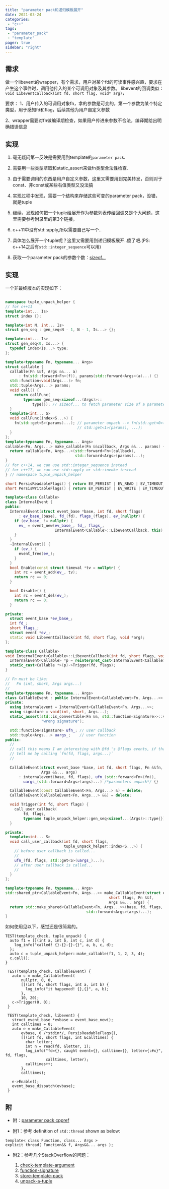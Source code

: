 ```yaml
---
title: "parameter pack和递归模板展开"
date: 2021-03-24
categories:
 - "c++"
tags:
 - "parameter_pack"
 - "template"
pager: true
sidebar: "right"
---
```



## 需求

做一个libevent的wrapper，有个需求，用户对某个fd的可读事件感兴趣，要求在产生这个事件时，调用他传入的某个可调用对象及其参数。
libevent的回调类似：`void LibeventCallback(int fd, short flag, void* arg);`

要求：
1、用户传入的可调用对象fn，拿的参数是可变的，第一个参数为某个特定类型，用于感知fd和flag，后续其他为用户自定义参数
<!--more-->
2、wrapper需要对fn做编译期检查，如果用户传进来参数不合法，编译期给出明确错误信息

## 实现

1. 毫无疑问第一反映是需要用到template的`parameter pack`. 
2. 需要用一些类型萃取和static_assert来做fn类型合法性检查.
3. 由于需要调用的东西是用户自定义参数，这里又需要用到完美转发，否则对于const、非const或某些右值类型又没法搞

4. 实现过程中发现，需要一个结构来存储这些可变的parameter pack，没错，就是tuple
5. 继续，发现如何把一个tuple给展开作为参数列表传给回调又是个大问题，这里需要参考附录里的第3个链接。
  1. c++11中没有std::apply,所以需要自己写一个..
  2. 具体怎么展开一个tuple呢？这里又需要用到递归模板展开..傻了吧.(PS: c++14之后有`std::integer_sequence`可以用)
  3. 获取一个parameter pack的参数个数：[sizeof...](https://en.cppreference.com/w/cpp/language/sizeof...)

## 实现
一个非最终版本的实现如下：
```cpp

namespace tuple_unpack_helper {
// for c++11
template<int... Is>
struct index {};

template<int N, int... Is>
struct gen_seq : gen_seq<N - 1, N - 1, Is...> {};

template<int... Is>
struct gen_seq<0, Is...> {
  typedef index<Is...> type;
};

template<typename Fn, typename... Args>
struct callable {
  callable(Fn &&f, Args &&... a)
      : fn(std::forward<Fn>(f)), params(std::forward<Args>(a)...) {}
  std::function<void(Args...)> fn;
  std::tuple<Args...> params;
  void call() {
    return callFunc(
        typename gen_seq<sizeof...(Args)>::
            type{}); // sizeof... to fetch parameter size of a parameter pack
  }
  template<int... S>
  void callFunc(index<S...>) {
    fn(std::get<S>(params)...); // parameter unpack --> fn(std::get<0>(params),
                                // std::get<1>(params), ...);
  }
};
template<typename Fn, typename... Args>
callable<Fn, Args...> make_callable(Fn &&callback, Args &&... params) {
  return callable<Fn, Args...>(std::forward<Fn>(callback),
                               std::forward<Args>(params)...);
}
// for c++14, we can use std::integer_sequence instead
// for c++17, we can use std::apply or std::invoke instead
} // namespace tuple_unpack_helper

short PersisReadableFlags() { return EV_PERSIST | EV_READ | EV_TIMEOUT; }
short PersisWritableFlags() { return EV_PERSIST | EV_WRITE | EV_TIMEOUT; }

template<class Callable>
class InternalEvent {
public:
  InternalEvent(struct event_base *base, int fd, short flags)
      : ev_base_(base), fd_(fd), flags_(flags), ev_(nullptr) {
    if (ev_base_ != nullptr) {
      ev_ = event_new(ev_base_, fd_, flags_,
                      InternalEvent<Callable>::LibeventCallback, this);
    }
  }
  ~InternalEvent() {
    if (ev_) {
      event_free(ev_);
    }
  }
  bool Enable(const struct timeval *tv = nullptr) {
    int rc = event_add(ev_, tv);
    return rc == 0;
  }

  bool Disable() {
    int rc = event_del(ev_);
    return rc == 0;
  }

private:
  struct event_base *ev_base_;
  int fd_;
  short flags_;
  struct event *ev_;
  static void LibeventCallback(int fd, short flag, void *arg);
};

template<class Callable>
void InternalEvent<Callable>::LibeventCallback(int fd, short flags, void *arg) {
  InternalEvent<Callable> *p = reinterpret_cast<InternalEvent<Callable> *>(arg);
  static_cast<Callable *>(p)->Trigger(fd, flags);
}

// Fn must be like:
//   Fn (int, short, Args args...)
//
template<typename Fn, typename... Args>
class CallableEvent : public InternalEvent<CallableEvent<Fn, Args...>> {
private:
  using internalevent = InternalEvent<CallableEvent<Fn, Args...>>;
  using signature = void(int, short, Args...);
  static_assert(std::is_convertible<Fn &&, std::function<signature>>::value,
                "wrong signature");

  std::function<signature> ufn_; // user callback
  std::tuple<Args...> uargs_;    // user function
public:
  //
  // call this means I am interesting with @fd 's @flags events, if that happens,
  // tell me by calling `fn(fd, flags, args...)`
  //

  CallableEvent(struct event_base *base, int fd, short flags, Fn &&fn,
                Args &&... args)
      : internalevent(base, fd, flags), ufn_(std::forward<Fn>(fn)),
        uargs_(std::forward<Args>(args)...) /*parameters unpack*/ {}

  CallableEvent(const CallableEvent<Fn, Args...> &) = delete;
  CallableEvent(CallableEvent<Fn, Args...> &&) = delete;

  void Trigger(int fd, short flags) {
    call_user_callback(
        fd, flags,
        typename tuple_unpack_helper::gen_seq<sizeof...(Args)>::type{});
  }

private:
  template<int... S>
  void call_user_callback(int fd, short flags,
                          tuple_unpack_helper::index<S...>) {
    // before user callback is called...
    //
    ufn_(fd, flags, std::get<S>(uargs_)...);
    // after user callback is called...
    //
  }
};

template<typename Fn, typename... Args>
std::shared_ptr<CallableEvent<Fn, Args...>> make_CallableEvent(struct event_base *base, int fd,
                                              short flags, Fn &&f,
                                              Args &&... args) {
  return std::make_shared<CallableEvent<Fn, Args...>>(base, fd, flags, std::forward<Fn>(f),
                                    std::forward<Args>(args)...);
}
```

如何使用见以下，感觉还是很简易的。

```
TEST(template_check, tuple_unpack) {
  auto f1 = [](int a, int b, int c, int d) {
    log_info("called! {}-{}-{}-{}", a, b, c, d);
  };
  auto c = tuple_unpack_helper::make_callable(f1, 1, 2, 3, 4);
  c.call();
}

 TEST(template_check, CallableEvent) {
   auto c = make_CallableEvent(
       nullptr, 0, 0,
       [](int fd, short flags, int a, int b) {
         log_info("it happened! {},{}", a, b);
       },
       10, 20);
   c->Trigger(0, 0);
 }

 TEST(template_check, libevent) {
   struct event_base *evbase = event_base_new();
   int calltimes = 0;
   auto e = make_CallableEvent(
       evbase, 0 /*stdin*/, PersisReadableFlags(),
       [](int fd, short flags, int &calltimes) {
         char letter;
         int n = read(fd, &letter, 1);
         log_info("fd={}, caught event={}, calltime={}, letter={:#x}", fd, flags,
                  calltimes, letter);
         calltimes++;
       },
       calltimes);

   e->Enable();
   event_base_dispatch(evbase);
 }
```

## 附

- 附：[parameter pack cppref](https://en.cppreference.com/w/cpp/language/parameter_pack)

- 附1：参考 definition of `std::thread` shown as below:
```
template< class Function, class... Args >
explicit thread( Function&& f, Args&&... args );
```

- 附2：参考几个StackOverflow的问题：

  1. [check-template-argument](https://stackoverflow.com/questions/47698552/how-to-check-if-template-argument-is-a-callable-with-a-given-signature)
  2. [function-signature](https://stackoverflow.com/questions/26792750/function-signatures-in-c-templates)
  3. [store-template-pack](https://stackoverflow.com/questions/16868129/how-to-store-variadic-template-arguments)
  4. [unpack-a-tuple](https://stackoverflow.com/questions/7858817/unpacking-a-tuple-to-call-a-matching-function-pointer)
